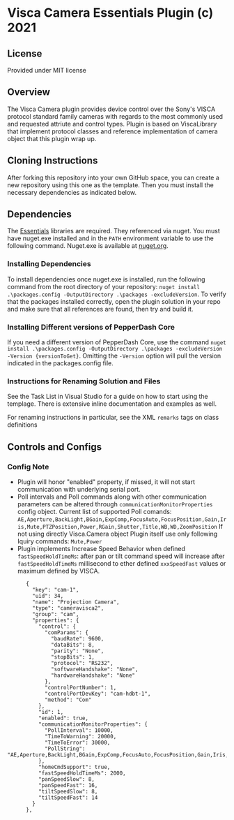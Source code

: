 # Visca Camera Essentials Plugin (c) 2021

## License

Provided under MIT license

## Overview

The Visca Camera plugin provides device control over the Sony's VISCA protocol standard family cameras with regards to the most commonly used and requested attriute and control types.
Plugin is based on ViscaLibrary that implement protocol classes and reference implementation of camera object that this plugin wrap up.

## Cloning Instructions

After forking this repository into your own GitHub space, you can create a new repository using this one as the template.  Then you must install the necessary dependencies as indicated below.

## Dependencies

The [Essentials](https://github.com/PepperDash/Essentials) libraries are required. They referenced via nuget. You must have nuget.exe installed and in the `PATH` environment variable to use the following command. Nuget.exe is available at [nuget.org](https://dist.nuget.org/win-x86-commandline/latest/nuget.exe).

### Installing Dependencies

To install dependencies once nuget.exe is installed, run the following command from the root directory of your repository:
`nuget install .\packages.config -OutputDirectory .\packages -excludeVersion`.
To verify that the packages installed correctly, open the plugin solution in your repo and make sure that all references are found, then try and build it.

### Installing Different versions of PepperDash Core

If you need a different version of PepperDash Core, use the command `nuget install .\packages.config -OutputDirectory .\packages -excludeVersion -Version {versionToGet}`. Omitting the `-Version` option will pull the version indicated in the packages.config file.

### Instructions for Renaming Solution and Files

See the Task List in Visual Studio for a guide on how to start using the templage.  There is extensive inline documentation and examples as well.

For renaming instructions in particular, see the XML `remarks` tags on class definitions

## Controls and Configs

### Config Note

 - Plugin will honor "enabled" property, if missed, it will not start communication with underlying serial port.
 - Poll intervals and Poll commands along with other communication parameters can be altered through `communicationMonitorProperties` config object.
Current list of supported Poll comands: `AE,Aperture,BackLight,BGain,ExpComp,FocusAuto,FocusPosition,Gain,Iris,Mute,PTZPosition,Power,RGain,Shutter,Title,WB,WD,ZoomPosition` 
If not using directly  Visca.Camera object Plugin itself use only following Iquiry commands: `Mute,Power`
 - Plugin implements Increase Speed Behavior when defined `fastSpeedHoldTimeMs`: after pan or tilt command speed will increase after `fastSpeedHoldTimeMs` millisecond to ether defined `xxxSpeedFast` values or maximum defined by VISCA.
```
      {
        "key": "cam-1",
        "uid": 34,
        "name": "Projection Camera",
        "type": "cameravisca2",
        "group": "cam",
        "properties": {
          "control": {
            "comParams": {
              "baudRate": 9600,
              "dataBits": 8,
              "parity": "None",
              "stopBits": 1,
              "protocol": "RS232",
              "softwareHandshake": "None",
              "hardwareHandshake": "None"
            },
            "controlPortNumber": 1,
            "controlPortDevKey": "cam-hdbt-1",
            "method": "Com"
          },
          "id": 1,
          "enabled": true,
          "communicationMonitorProperties": {
            "PollInterval": 10000,
            "TimeToWarning": 20000,
            "TimeToError": 30000,
            "PollString": "AE,Aperture,BackLight,BGain,ExpComp,FocusAuto,FocusPosition,Gain,Iris,Mute,PTZPosition,Power,RGain,Shutter,WB,WD,ZoomPosition"
          },
          "homeCmdSupport": true,
          "fastSpeedHoldTimeMs": 2000,
          "panSpeedSlow": 8,
          "panSpeedFast": 16,
          "tiltSpeedSlow": 8,
          "tiltSpeedFast": 14
        }
      },

```